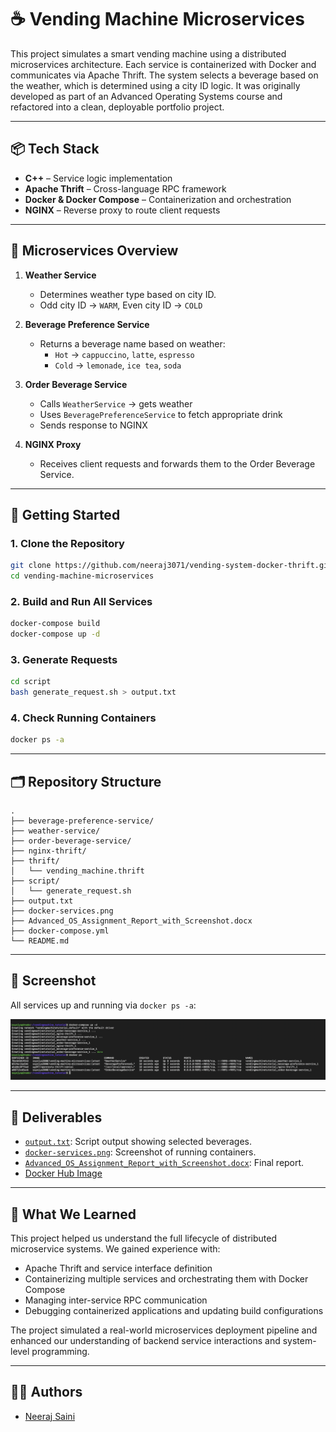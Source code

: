 # ☕️ Vending Machine Microservices

This project simulates a smart vending machine using a distributed microservices architecture. Each service is containerized with Docker and communicates via Apache Thrift. The system selects a beverage based on the weather, which is determined using a city ID logic. It was originally developed as part of an Advanced Operating Systems course and refactored into a clean, deployable portfolio project.

---

## 📦 Tech Stack

- **C++** – Service logic implementation
- **Apache Thrift** – Cross-language RPC framework
- **Docker & Docker Compose** – Containerization and orchestration
- **NGINX** – Reverse proxy to route client requests

---

## 🧩 Microservices Overview

1. **Weather Service**
   - Determines weather type based on city ID.
   - Odd city ID → `WARM`, Even city ID → `COLD`

2. **Beverage Preference Service**
   - Returns a beverage name based on weather:
     - `Hot` → `cappuccino`, `latte`, `espresso`
     - `Cold` → `lemonade`, `ice tea`, `soda`

3. **Order Beverage Service**
   - Calls `WeatherService` → gets weather
   - Uses `BeveragePreferenceService` to fetch appropriate drink
   - Sends response to NGINX

4. **NGINX Proxy**
   - Receives client requests and forwards them to the Order Beverage Service.

---

## 🚀 Getting Started

### 1. Clone the Repository
```bash
git clone https://github.com/neeraj3071/vending-system-docker-thrift.git
cd vending-machine-microservices
```

### 2. Build and Run All Services
```bash
docker-compose build
docker-compose up -d
```

### 3. Generate Requests
```bash
cd script
bash generate_request.sh > output.txt
```

### 4. Check Running Containers
```bash
docker ps -a
```

---

## 🗂️ Repository Structure

```
.
├── beverage-preference-service/
├── weather-service/
├── order-beverage-service/
├── nginx-thrift/
├── thrift/
│   └── vending_machine.thrift
├── script/
│   └── generate_request.sh
├── output.txt
├── docker-services.png
├── Advanced_OS_Assignment_Report_with_Screenshot.docx
├── docker-compose.yml
└── README.md
```

---

## 📸 Screenshot

All services up and running via `docker ps -a`:

![Docker Services](./docker-services.png)

---

## 📄 Deliverables

- [`output.txt`](./output.txt): Script output showing selected beverages.
- [`docker-services.png`](./docker-services.png): Screenshot of running containers.
- [`Advanced_OS_Assignment_Report_with_Screenshot.docx`](./Advanced_OS_Assignment_Report_with_Screenshot.docx): Final report.
- [Docker Hub Image](https://hub.docker.com/r/sayojya2000/vending-machine-microservices)

---

## 🤔 What We Learned

This project helped us understand the full lifecycle of distributed microservice systems. We gained experience with:
- Apache Thrift and service interface definition
- Containerizing multiple services and orchestrating them with Docker Compose
- Managing inter-service RPC communication
- Debugging containerized applications and updating build configurations

The project simulated a real-world microservices deployment pipeline and enhanced our understanding of backend service interactions and system-level programming.

---

## 👨‍💻 Authors

- [Neeraj Saini](https://github.com/neeraj3071)

